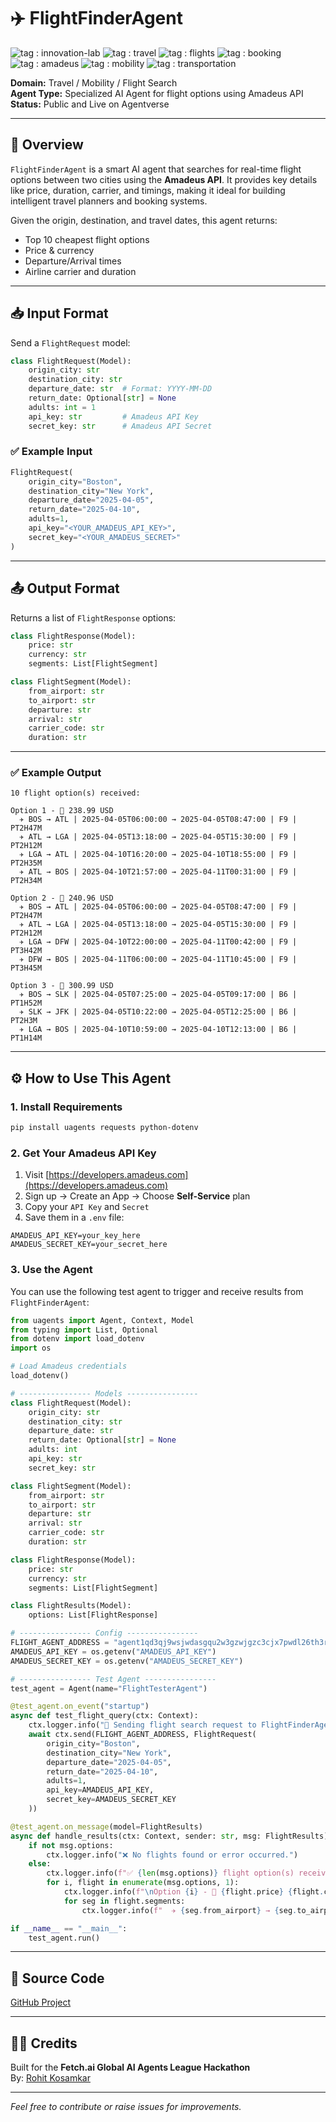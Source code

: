 # ✈️ FlightFinderAgent

![tag : innovation-lab](https://img.shields.io/badge/innovation--lab-3D8BD3) ![tag : travel](https://img.shields.io/badge/travel-orange) ![tag : flights](https://img.shields.io/badge/flights-blue) ![tag : booking](https://img.shields.io/badge/booking-green) ![tag : amadeus](https://img.shields.io/badge/amadeus-lightgrey) ![tag : mobility](https://img.shields.io/badge/mobility-yellow) ![tag : transportation](https://img.shields.io/badge/transportation-red)

**Domain:** Travel / Mobility / Flight Search  
**Agent Type:** Specialized AI Agent for flight options using Amadeus API  
**Status:** Public and Live on Agentverse

---

## 🧭 Overview

`FlightFinderAgent` is a smart AI agent that searches for real-time flight options between two cities using the **Amadeus API**. It provides key details like price, duration, carrier, and timings, making it ideal for building intelligent travel planners and booking systems.

Given the origin, destination, and travel dates, this agent returns:
- Top 10 cheapest flight options
- Price & currency
- Departure/Arrival times
- Airline carrier and duration

---

## 📥 Input Format

Send a `FlightRequest` model:
```python
class FlightRequest(Model):
    origin_city: str
    destination_city: str
    departure_date: str  # Format: YYYY-MM-DD
    return_date: Optional[str] = None
    adults: int = 1
    api_key: str         # Amadeus API Key
    secret_key: str      # Amadeus API Secret
```

### ✅ Example Input
```python
FlightRequest(
    origin_city="Boston",
    destination_city="New York",
    departure_date="2025-04-05",
    return_date="2025-04-10",
    adults=1,
    api_key="<YOUR_AMADEUS_API_KEY>",
    secret_key="<YOUR_AMADEUS_SECRET>"
)
```

---

## 📤 Output Format

Returns a list of `FlightResponse` options:
```python
class FlightResponse(Model):
    price: str
    currency: str
    segments: List[FlightSegment]

class FlightSegment(Model):
    from_airport: str
    to_airport: str
    departure: str
    arrival: str
    carrier_code: str
    duration: str
```

---

### ✅ Example Output

```
10 flight option(s) received: 

Option 1 - 💸 238.99 USD
  ✈️ BOS → ATL | 2025-04-05T06:00:00 → 2025-04-05T08:47:00 | F9 | PT2H47M
  ✈️ ATL → LGA | 2025-04-05T13:18:00 → 2025-04-05T15:30:00 | F9 | PT2H12M
  ✈️ LGA → ATL | 2025-04-10T16:20:00 → 2025-04-10T18:55:00 | F9 | PT2H35M
  ✈️ ATL → BOS | 2025-04-10T21:57:00 → 2025-04-11T00:31:00 | F9 | PT2H34M

Option 2 - 💸 240.96 USD
  ✈️ BOS → ATL | 2025-04-05T06:00:00 → 2025-04-05T08:47:00 | F9 | PT2H47M
  ✈️ ATL → LGA | 2025-04-05T13:18:00 → 2025-04-05T15:30:00 | F9 | PT2H12M
  ✈️ LGA → DFW | 2025-04-10T22:00:00 → 2025-04-11T00:42:00 | F9 | PT3H42M
  ✈️ DFW → BOS | 2025-04-11T06:00:00 → 2025-04-11T10:45:00 | F9 | PT3H45M

Option 3 - 💸 300.99 USD
  ✈️ BOS → SLK | 2025-04-05T07:25:00 → 2025-04-05T09:17:00 | B6 | PT1H52M
  ✈️ SLK → JFK | 2025-04-05T10:22:00 → 2025-04-05T12:25:00 | B6 | PT2H3M
  ✈️ LGA → BOS | 2025-04-10T10:59:00 → 2025-04-10T12:13:00 | B6 | PT1H14M
```

---

## ⚙️ How to Use This Agent

### 1. Install Requirements
```bash
pip install uagents requests python-dotenv
```

### 2. Get Your Amadeus API Key
1. Visit [https://developers.amadeus.com](https://developers.amadeus.com)
2. Sign up → Create an App → Choose **Self-Service** plan
3. Copy your `API Key` and `Secret`
4. Save them in a `.env` file:
```env
AMADEUS_API_KEY=your_key_here
AMADEUS_SECRET_KEY=your_secret_here
```

### 3. Use the Agent
You can use the following test agent to trigger and receive results from `FlightFinderAgent`:

```python
from uagents import Agent, Context, Model
from typing import List, Optional
from dotenv import load_dotenv
import os

# Load Amadeus credentials
load_dotenv()

# ---------------- Models ----------------
class FlightRequest(Model):
    origin_city: str
    destination_city: str
    departure_date: str
    return_date: Optional[str] = None
    adults: int
    api_key: str
    secret_key: str

class FlightSegment(Model):
    from_airport: str
    to_airport: str
    departure: str
    arrival: str
    carrier_code: str
    duration: str

class FlightResponse(Model):
    price: str
    currency: str
    segments: List[FlightSegment]

class FlightResults(Model):
    options: List[FlightResponse]

# ---------------- Config ----------------
FLIGHT_AGENT_ADDRESS = "agent1qd3qj9wsjwdasgqu2w3gzwjgzc3cjx7pwdl26th3r67y46umgulwxu4emrg"  # Replace with your hosted agent
AMADEUS_API_KEY = os.getenv("AMADEUS_API_KEY")
AMADEUS_SECRET_KEY = os.getenv("AMADEUS_SECRET_KEY")

# ---------------- Test Agent ----------------
test_agent = Agent(name="FlightTesterAgent")

@test_agent.on_event("startup")
async def test_flight_query(ctx: Context):
    ctx.logger.info("🚀 Sending flight search request to FlightFinderAgent...")
    await ctx.send(FLIGHT_AGENT_ADDRESS, FlightRequest(
        origin_city="Boston",
        destination_city="New York",
        departure_date="2025-04-05",
        return_date="2025-04-10",
        adults=1,
        api_key=AMADEUS_API_KEY,
        secret_key=AMADEUS_SECRET_KEY
    ))

@test_agent.on_message(model=FlightResults)
async def handle_results(ctx: Context, sender: str, msg: FlightResults):
    if not msg.options:
        ctx.logger.info("❌ No flights found or error occurred.")
    else:
        ctx.logger.info(f"✅ {len(msg.options)} flight option(s) received:")
        for i, flight in enumerate(msg.options, 1):
            ctx.logger.info(f"\nOption {i} - 💸 {flight.price} {flight.currency}")
            for seg in flight.segments:
                ctx.logger.info(f"  ✈️ {seg.from_airport} → {seg.to_airport} | {seg.departure} → {seg.arrival} | {seg.carrier_code} | {seg.duration}")

if __name__ == "__main__":
    test_agent.run()
```

---

## 📂 Source Code
[GitHub Project](https://github.com/rohit180497/Agentverse-Hackathon/tree/main/agents/flight_agent)

---

## 👨‍💻 Credits

Built for the **Fetch.ai Global AI Agents League Hackathon**  
By: [Rohit Kosamkar](https://github.com/rohit180497)

---

*Feel free to contribute or raise issues for improvements.*

